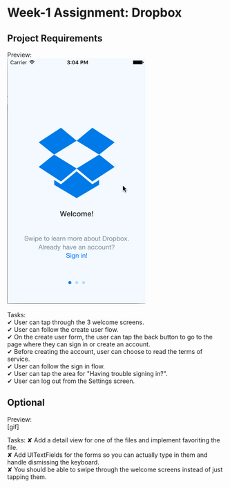 
# Week-1 Assignment: Dropbox

## Project Requirements
Preview:  
![demo](https://github.com/christophersybico/Week1-Dropbox/blob/master/Demos/week1_dropbox_demo.gif)

Tasks:  
✔︎ User can tap through the 3 welcome screens.  
✔ User can follow the create user flow.  
✔ On the create user form, the user can tap the back button to go to the page where they can sign in or create an account.  
✔ Before creating the account, user can choose to read the terms of service.  
✔ User can follow the sign in flow.  
✔ User can tap the area for "Having trouble signing in?".  
✔ User can log out from the Settings screen.  

## Optional
Preview:  
[gif]

Tasks:
✘ Add a detail view for one of the files and implement favoriting the file.  
✘ Add UITextFields for the forms so you can actually type in them and handle dismissing the keyboard.  
✘ You should be able to swipe through the welcome screens instead of just tapping them.
